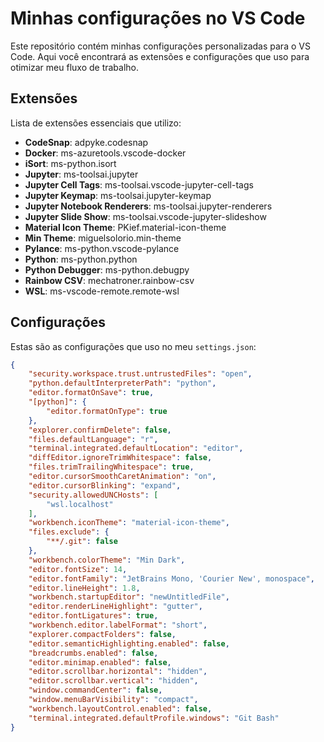 # Minhas configurações no VS Code

Este repositório contém minhas configurações personalizadas para o VS Code. Aqui você encontrará as extensões e configurações que uso para otimizar meu fluxo de trabalho.

## Extensões

Lista de extensões essenciais que utilizo:

- **CodeSnap**: adpyke.codesnap
- **Docker**: ms-azuretools.vscode-docker
- **iSort**: ms-python.isort
- **Jupyter**: ms-toolsai.jupyter
- **Jupyter Cell Tags**: ms-toolsai.vscode-jupyter-cell-tags
- **Jupyter Keymap**: ms-toolsai.jupyter-keymap
- **Jupyter Notebook Renderers**: ms-toolsai.jupyter-renderers
- **Jupyter Slide Show**: ms-toolsai.vscode-jupyter-slideshow
- **Material Icon Theme**: PKief.material-icon-theme
- **Min Theme**: miguelsolorio.min-theme
- **Pylance**: ms-python.vscode-pylance
- **Python**: ms-python.python
- **Python Debugger**: ms-python.debugpy
- **Rainbow CSV**: mechatroner.rainbow-csv
- **WSL**: ms-vscode-remote.remote-wsl

## Configurações

Estas são as configurações que uso no meu `settings.json`:

```json
{
    "security.workspace.trust.untrustedFiles": "open",
    "python.defaultInterpreterPath": "python",
    "editor.formatOnSave": true,
    "[python]": {
        "editor.formatOnType": true
    },
    "explorer.confirmDelete": false,
    "files.defaultLanguage": "r",
    "terminal.integrated.defaultLocation": "editor",
    "diffEditor.ignoreTrimWhitespace": false,
    "files.trimTrailingWhitespace": true,
    "editor.cursorSmoothCaretAnimation": "on",
    "editor.cursorBlinking": "expand",
    "security.allowedUNCHosts": [
        "wsl.localhost"
    ],
    "workbench.iconTheme": "material-icon-theme",
    "files.exclude": {
        "**/.git": false
    },
    "workbench.colorTheme": "Min Dark",
    "editor.fontSize": 14,
    "editor.fontFamily": "JetBrains Mono, 'Courier New', monospace",
    "editor.lineHeight": 1.8,
    "workbench.startupEditor": "newUntitledFile",
    "editor.renderLineHighlight": "gutter",
    "editor.fontLigatures": true,
    "workbench.editor.labelFormat": "short",
    "explorer.compactFolders": false,
    "editor.semanticHighlighting.enabled": false,
    "breadcrumbs.enabled": false,
    "editor.minimap.enabled": false,
    "editor.scrollbar.horizontal": "hidden",
    "editor.scrollbar.vertical": "hidden",
    "window.commandCenter": false,
    "window.menuBarVisibility": "compact",
    "workbench.layoutControl.enabled": false,
    "terminal.integrated.defaultProfile.windows": "Git Bash"
}
